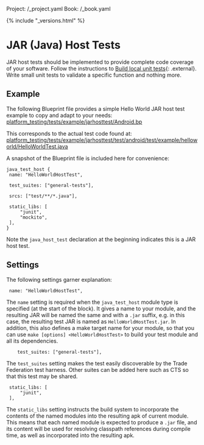 Project: /_project.yaml
Book: /_book.yaml

{% include "_versions.html" %}

<!--
  Copyright 2018 The Android Open Source Project

  Licensed under the Apache License, Version 2.0 (the "License");
  you may not use this file except in compliance with the License.
  You may obtain a copy of the License at

      http://www.apache.org/licenses/LICENSE-2.0

  Unless required by applicable law or agreed to in writing, software
  distributed under the License is distributed on an "AS IS" BASIS,
  WITHOUT WARRANTIES OR CONDITIONS OF ANY KIND, either express or implied.
  See the License for the specific language governing permissions and
  limitations under the License.
-->

# JAR (Java) Host Tests

JAR host tests should be implemented to provide complete code coverage of your
software. Follow the instructions to [Build local unit
tests](https://developer.android.com/training/testing/unit-testing/local-unit-tests){: .external}.
Write small unit tests to validate a specific function and nothing more.

## Example

The following Blueprint file provides a simple Hello World JAR host test example to
copy and adapt to your needs:
[platform_testing/tests/example/jarhosttest/Android.bp](https://android.googlesource.com/platform/platform_testing/+/master/tests/example/jarhosttest/Android.bp)

This corresponds to the actual test code found at:
[platform_testing/tests/example/jarhosttest/test/android/test/example/helloworld/HelloWorldTest.java](https://android.googlesource.com/platform/platform_testing/+/master/tests/example/jarhosttest/test/android/test/example/helloworld/HelloWorldTest.java)

A snapshot of the Blueprint file is included here for convenience:

   ```
   java_test_host {
    name: "HelloWorldHostTest",

    test_suites: ["general-tests"],

    srcs: ["test/**/*.java"],

    static_libs: [
        "junit",
        "mockito",
    ],
}
   ```

Note the `java_host_test` declaration at the beginning indicates this is a JAR
host test.

## Settings

The following settings garner explanation:

   ```
    name: "HelloWorldHostTest",
   ```


The `name` setting is required when the `java_test_host` module type is specified
(at the start of the block). It gives a name to your module, and the resulting
JAR will be named the same and with a `.jar` suffix, e.g. in this case, the
resulting test JAR is named as `HelloWorldHostTest.jar`.  In addition, this also
defines a make target name for your module, so that you can use `make [options]
<HelloWorldHostTest>` to build your test module and all its dependencies.


```
    test_suites: ["general-tests"],
```

The `test_suites` setting makes the test easily discoverable by the Trade
Federation test harness. Other suites can be added here such as CTS so that this
test may be shared.

   ```
    static_libs: [
        "junit",
    ],
   ```

The `static_libs` setting instructs the build system to incorporate the contents
of the named modules into the resulting apk of current module. This means that
each named module is expected to produce a `.jar` file, and its content will be
used for resolving classpath references during compile time, as well as
incorporated into the resulting apk.
